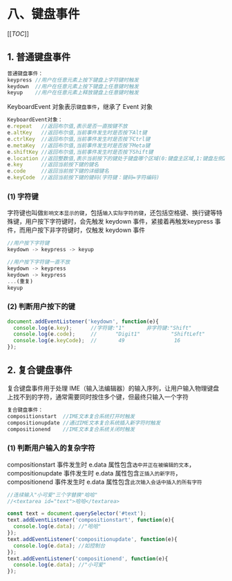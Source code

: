 # 八、键盘事件

[[_TOC_]]

## 1. 普通键盘事件

```javascript
普通键盘事件：
keypress //用户在任意元素上按下键盘上字符键时触发
keydown  //用户在任意元素上按下键盘上任意键时触发
keyup    //用户在任意元素上释放键盘上任意键时触发
```

KeyboardEvent 对象表示`键盘事件`，继承了 Event 对象

```javascript
KeyboardEvent对象：
e.repeat   //返回布尔值,表示是否一直按键不放
e.altKey   //返回布尔值,当前事件发生时是否按下Alt键
e.ctrlKey  //返回布尔值,当前事件发生时是否按下Ctrl键
e.metaKey  //返回布尔值,当前事件发生时是否按下Meta键
e.shiftKey //返回布尔值,当前事件发生时是否按下Shift键
e.location //返回整数值,表示当前按下的键处于键盘哪个区域(0:键盘主区域,1:键盘左侧2:键盘右侧,3:数字小键盘)
e.key      //返回当前按下键的键名
e.code     //返回当前按下键的详细键名
e.keyCode  //返回当前按下键的键码(字符键：键码=字符编码)
```

### (1) 字符键

字符键也叫做`影响文本显示的键`，包括`输入实际字符的键`，还包括空格键、换行键等特殊键，用户按下字符键时，会先触发 keydown 事件，紧接着再触发keypress 事件，而用户按下非字符键时，仅触发 keydown 事件

```javascript
//用户按下字符键
keydown -> keypress -> keyup

//用户按下字符键一直不放
keydown -> keypress
keydown -> keypress
...(重复)
keyup
```

### (2) 判断用户按下的键

```javascript
document.addEventListener('keydown', function(e){
  console.log(e.key);      //字符键:"1"       非字符键:"Shift"
  console.log(e.code);     //      "Digit1"          "ShiftLeft"
  console.log(e.keyCode);  //       49                16
});
```

## 2. 复合键盘事件

复合键盘事件用于处理 IME（输入法编辑器）的输入序列，让用户输入物理键盘上找不到的字符，通常需要同时按住多个键，但最终只输入一个字符

```javascript
复合键盘事件：
compositionstart  //IME文本复合系统打开时触发
compositionupdate //通过IME文本复合系统插入新字符时触发
compositionend    //IME文本复合系统关闭时触发
```

### (1) 判断用户输入的复杂字符

compositionstart 事件发生时 e.data 属性包含`选中并正在被编辑的文本`，compositionupdate 事件发生时 e.data 属性包含`正插入的新字符`，compositionend 事件发生时 e.data 属性包含`此次输入会话中插入的所有字符`

```javascript
//连续输入"小可爱"三个字替换"哈哈"
//<textarea id="text">哈哈</textarea>

const text = document.querySelector('#text');
text.addEventListener('compositionstart', function(e){
  console.log(e.data); //"哈哈"
});
text.addEventListener('compositionupdate', function(e){
  console.log(e.data); //如控制台
});
text.addEventListener('compositionend', function(e){
  console.log(e.data); //"小可爱"
});
```
